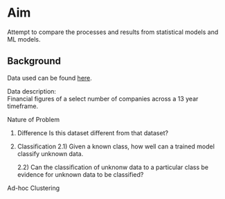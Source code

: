 # Aim
Attempt to compare the processes and results from statistical models and ML models.

## Background
Data used can be found [here](https://github.com/mcsw311093/web_scraping_sec). 

Data description: </br> 
Financial figures of a select number of companies across a 13 year timeframe. </br> 

Nature of Problem
1) Difference 
    Is this dataset different from that dataset?
    
2) Classification
    2.1) Given a known class, how well can a trained model classify unknown data.</br> 
    
    2.2) Can the classification of unknonw data to a particular class be evidence for unknown data to be classified?</br> 

Ad-hoc Clustering
